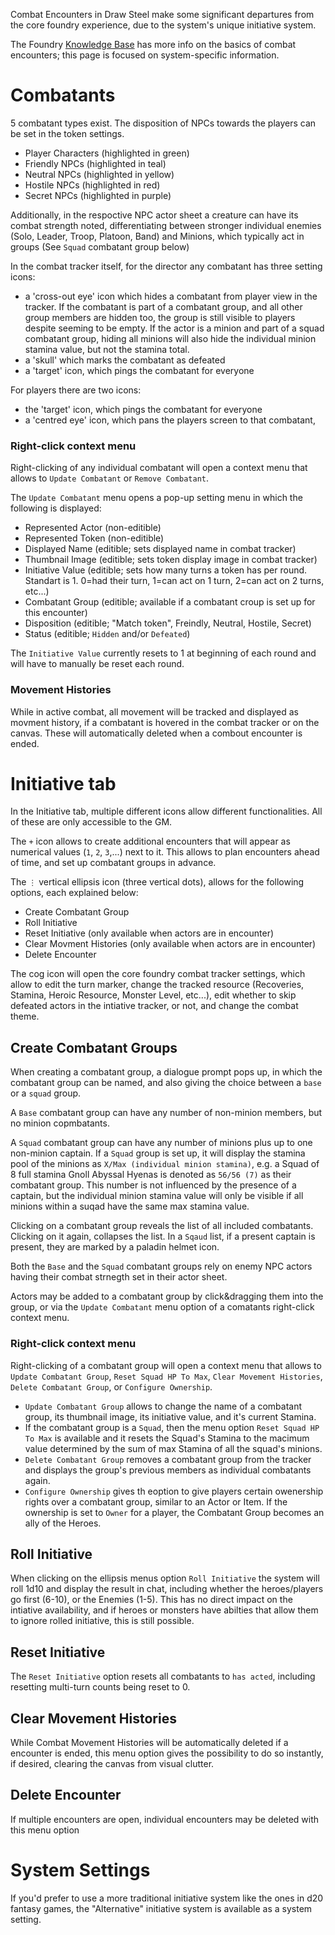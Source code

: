 Combat Encounters in Draw Steel make some significant departures from the core foundry experience, due to the system's unique initiative system.

The Foundry [Knowledge Base](https://foundryvtt.com/article/combat/) has more info on the basics of combat encounters; this page is focused on system-specific information.

# Combatants

5 combatant types exist. The disposition of NPCs towards the players can be set in the token settings.
+ Player Characters (highlighted in green)
+ Friendly NPCs (highlighted in teal)
+ Neutral NPCs (highlighted in yellow)
+ Hostile NPCs (highlighted in red)
+ Secret NPCs (highlighted in purple)

Additionally, in the respoctive NPC actor sheet a creature can have its combat strength noted, differentiating between stronger individual enemies (Solo, Leader, Troop, Platoon, Band) and Minions, which typically act in groups (See `Squad` combatant group below)

In the combat tracker itself, for the director any combatant has three setting icons:
+ a 'cross-out eye' icon which hides a combatant from player view in the tracker. If the combatant is part of a combatant group, and all other group members are hidden too, the group is still visible to players despite seeming to be empty. If the actor is a minion and part of a squad combatant group, hiding all minions will also hide the individual minion stamina value, but not the stamina total.
+ a 'skull' which marks the combatant as defeated
+ a 'target' icon, which pings the combatant for everyone

For players there are two icons:
+ the 'target' icon, which pings the combatant for everyone
+ a 'centred eye' icon, which pans the players screen to that combatant,

### Right-click context menu

Right-clicking of any individual combatant will open a context menu that allows to `Update Combatant` or `Remove Combatant`.

The `Update Combatant` menu opens a pop-up setting menu in which the following is displayed:
+ Represented Actor (non-editible)
+ Represented Token (non-editible)
+ Displayed Name (editible; sets displayed name in combat tracker)
+ Thumbnail Image (editible; sets token display image in combat tracker)
+ Initiative Value (editible; sets how many turns a token has per round. Standart is 1. 0=had their turn, 1=can act on 1 turn, 2=can act on 2 turns, etc...)
+ Combatant Group (editible; available if a combatant croup is set up for this encounter)
+ Disposition (editible; "Match token", Freindly, Neutral, Hostile, Secret)
+ Status (editible; `Hidden` and/or `Defeated`)

The `Initiative Value` currently resets to 1 at beginning of each round and will have to manually be reset each round.

### Movement Histories

While in active combat, all movement will be tracked and displayed as movment history, if a combatant is hovered in the combat tracker or on the canvas. These will automatically deleted when a combout encounter is ended.

# Initiative tab

In the Initiative tab, multiple different icons allow different functionalities. All of these are only accessible to the GM.

The `+` icon allows to create additional encounters that will appear as numerical values (`1`, `2`, `3`,...)  next to it. This allows to plan encounters ahead of time, and set up combatant groups in advance.

The `⋮` vertical ellipsis icon (three vertical dots), allows for the following options, each explained below:
+ Create Combatant Group
+ Roll Initiative
+ Reset Initiative (only available when actors are in encounter)
+ Clear Movment Histories (only available when actors are in encounter)
+ Delete Encounter

The cog icon will open the core foundry combat tracker settings, which allow to edit the turn marker, change the tracked resource (Recoveries, Stamina, Heroic Resource, Monster Level, etc...), edit whether to skip defeated actors in the intiative tracker, or not, and change the combat theme.

## Create Combatant Groups
When creating a combatant group, a dialogue prompt pops up, in which the combatant group can be named, and also giving the choice between a `base` or a `squad` group.

A `Base` combatant group can have any number of non-minion members, but no minion copmbatants. 

A `Squad` combatant group can have any number of minions plus up to one non-minion captain. If a `Squad` group is set up, it will display the stamina pool of the minions as `X/Max (individual minion stamina)`, e.g. a Squad of 8 full stamina Gnoll Abyssal Hyenas is denoted as `56/56 (7)` as their combatant group. This number is not influenced by the presence of a captain, but the individual minion stamina value will only be visible if all minions within a suqad have the same max stamina value.

Clicking on a combatant group reveals the list of all included combatants. Clicking on it again, collapses the list. In a `Sqaud` list, if a present captain is present, they are marked by a paladin helmet icon.

Both the `Base` and the `Squad` combatant groups rely on enemy NPC actors having their combat strnegth set in their actor sheet.

Actors may be added to a combatant group by click&dragging them into the group, or via the `Update Combatant` menu option of a comatants right-click context menu.

### Right-click context menu

Right-clicking of a combatant group will open a context menu that allows to `Update Combatant Group`, `Reset Squad HP To Max`, `Clear Movement Histories`, `Delete Combatant Group`, or `Configure Ownership`.
+ `Update Combatant Group` allows to change the name of a combatant group, its thumbnail image, its initiative value, and it's current Stamina.
+ If the combatant group is a `Squad`, then the menu option `Reset Squad HP To Max` is available and it resets the Squad's Stamina to the macimum value determined by the sum of max Stamina of all the squad's minions.
+ `Delete Combatant Group` removes a combatant group from the tracker and displays the group's previous members as individual combatants again.
+ `Configure Ownership` gives th eoption to give players certain owenership rights over a combatant group, similar to an Actor or Item. If the ownership is set to `Owner` for a player, the Combatant Group becomes an ally of the Heroes.

## Roll Initiative

When clicking on the ellipsis menus option `Roll Initiative` the system will roll 1d10 and display the result in chat, including whether the heroes/players go first (6-10), or the Enemies (1-5). This has no direct impact on the intiative availability, and if heroes or monsters have abilties that allow them to ignore rolled initiative, this is still possible.

## Reset Initiative

The `Reset Initiative` option resets all combatants to `has acted`, including resetting multi-turn counts being reset to 0.

## Clear Movement Histories

While Combat Movement Histories will be automatically deleted if a encounter is ended, this menu option gives the possibility to do so instantly, if desired, clearing the canvas from visual clutter.

## Delete Encounter

If multiple encounters are open, individual encounters may be deleted with this menu option

# System Settings

If you'd prefer to use a more traditional initiative system like the ones in d20 fantasy games, the "Alternative" initiative system is available as a system setting.
